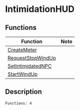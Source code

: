 # IntimidationHUD
## Functions
| Function | Note |
|----------|------|
|[CreateMeter](CreateMeter.md)| |
|[RequestStopWindUp](RequestStopWindUp.md)| |
|[SetIntimidatedNPC](SetIntimidatedNPC.md)| |
|[StartWindUp](StartWindUp.md)| |
## Description
```
Functions: 4
```